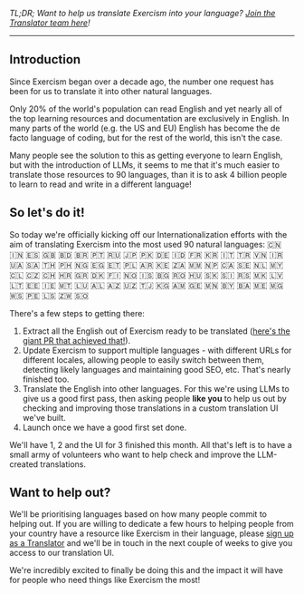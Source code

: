 _TL;DR; Want to help us translate Exercism into your language? [Join the Translator team here](https://exercism.org/localization/translator/new)!_

---

## Introduction

Since Exercism began over a decade ago, the number one request has been for us to translate it into other natural languages. 

Only 20% of the world's population can read English and yet nearly all of the top learning resources and documentation are exclusively in English. In many parts of the world (e.g. the US and EU) English has become the de facto language of coding, but for the rest of the world, this isn't the case. 

Many people see the solution to this as getting everyone to learn English, but with the introduction of LLMs, it seems to me that it's much easier to translate those resources to 90 languages, than it is to ask 4 billion people to learn to read and write in a different language! 

## So let's do it!

So today we're officially kicking off our Internationalization efforts with the aim of translating Exercism into the most used 90 natural languages: 🇨🇳 🇮🇳 🇪🇸 🇬🇧 🇧🇩 🇧🇷 🇵🇹 🇷🇺 🇯🇵 🇵🇰 🇩🇪 🇮🇩 🇫🇷 🇰🇷 🇮🇹 🇹🇷 🇻🇳 🇮🇷 🇺🇦 🇸🇦 🇹🇭 🇵🇭 🇳🇬 🇪🇬 🇪🇹 🇵🇱 🇦🇷 🇰🇪 🇿🇦 🇲🇲 🇳🇵 🇨🇦 🇸🇪 🇳🇱 🇲🇾 🇨🇱 🇨🇿 🇨🇭 🇭🇷 🇬🇷 🇩🇰 🇫🇮 🇳🇴 🇮🇸 🇧🇬 🇷🇴 🇭🇺 🇸🇰 🇸🇮 🇷🇸 🇲🇰 🇱🇻 🇱🇹 🇪🇪 🇮🇪 🇲🇹 🇱🇺 🇦🇱 🇦🇿 🇺🇿 🇹🇯 🇰🇬 🇦🇲 🇬🇪 🇲🇳 🇧🇾 🇧🇦 🇲🇪 🇲🇬 🇼🇸 🇵🇪 🇱🇸 🇿🇼 🇸🇴

There's a few steps to getting there:
1. Extract all the English out of Exercism ready to be translated ([here's the giant PR that achieved that!](https://github.com/exercism/website/pull/8044)).
2. Update Exercism to support multiple languages - with different URLs for different locales, allowing people to easily switch between them, detecting likely languages and maintaining good SEO, etc. That's nearly finished too.
3. Translate the English into other languages. For this we're using LLMs to give us a good first pass, then asking people **like you** to help us out by checking and improving those translations in a custom translation UI we've built.
4. Launch once we have a good first set done.

We'll have 1, 2 and the UI for 3 finished this month. 
All that's left is to have a small army of volunteers who want to help check and improve the LLM-created translations.

## Want to help out?

We'll be prioritising languages based on how many people commit to helping out. If you are willing to dedicate a few hours to helping people from your country have a resource like Exercism in their language, please [sign up as a Translator](https://exercism.org/localization/translator/new) and we'll be in touch in the next couple of weeks to give you access to our translation UI.

We're incredibly excited to finally be doing this and the impact it will have for people who need things like Exercism the most!